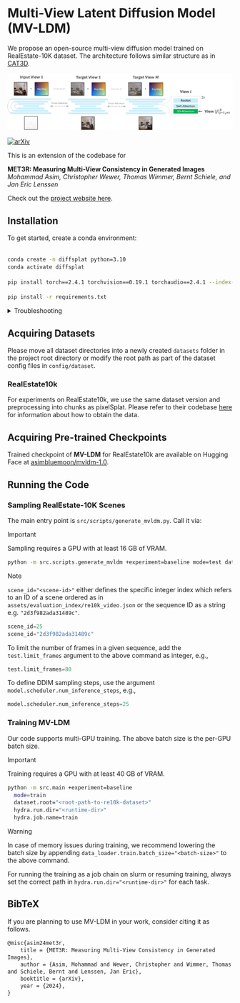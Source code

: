 # Multi-View Latent Diffusion Model (MV-LDM)

We propose an open-source multi-view diffusion model trained on RealEstate-10K dataset. The architecture follows similar structure as in [CAT3D](https://cat3d.github.io/).

![Alt text](assets/arch/mvldm_arch.png)

[![arXiv](https://img.shields.io/badge/arXiv-2403.16292-b31b1b.svg)](https://arxiv.org/abs/2403.16292)

This is an extension of the codebase for 

**MET3R: Measuring Multi-View Consistency in Generated Images** \
*Mohammad Asim, Christopher Wewer, Thomas Wimmer, Bernt Schiele, and Jan Eric Lenssen*

Check out the [project website here](https://geometric-rl.mpi-inf.mpg.de/met3r/).


## Installation

To get started, create a conda environment:

```bash

conda create -n diffsplat python=3.10
conda activate diffsplat

pip install torch==2.4.1 torchvision==0.19.1 torchaudio==2.4.1 --index-url https://download.pytorch.org/whl/cu118

pip install -r requirements.txt

```


<details>
<summary>Troubleshooting</summary>
<br>

If you face unrealistic CUDA out of memory issues (probably because of different GPU architectures during kernel compilation and training), try deinstalling the rasterizer and installing it with specified architectures:
```bash
pip uninstall diff-gaussian-rasterization
TORCH_CUDA_ARCH_LIST="6.0 7.0 7.5 8.0 8.6+PTX" pip install git+https://github.com/Chrixtar/latent-gaussian-rasterization
```
</details>

## Acquiring Datasets
Please move all dataset directories into a newly created `datasets` folder in the project root directory or modify the root path as part of the dataset config files in `config/dataset`.

### RealEstate10k
For experiments on RealEstate10k, we use the same dataset version and preprocessing into chunks as pixelSplat. Please refer to their codebase [here](https://github.com/dcharatan/pixelsplat#acquiring-datasets) for information about how to obtain the data.

## Acquiring Pre-trained Checkpoints

Trained checkpoint of **MV-LDM** for RealEstate10k are available on Hugging Face at [asimbluemoon/mvldm-1.0](https://huggingface.co/asimbluemoon/mvldm-1.0/tree/main).

## Running the Code

### Sampling RealEstate-10K Scenes

The main entry point is `src/scripts/generate_mvldm.py`. Call it via:

> [!IMPORTANT] 
> Sampling requires a GPU with at least 16 GB of VRAM.

```bash
python -m src.scripts.generate_mvldm +experiment=baseline mode=test dataset.root="<root-path-to-re10k-dataset>" scene_id="<scene-id>" checkpointing.load="<path-to-checkpoint>" dataset/view_sampler=evaluation dataset.view_sampler.index_path=assets/evaluation_index/re10k_video.json test.sampling_mode=anchored test.num_anchors_views=4 test.output_dir=./outputs/mvldm 
```

> [!NOTE]
> ```scene_id="<scene-id>"``` either defines the specific integer index which refers to an ID of a scene ordered as in ```assets/evaluation_index/re10k_video.json``` or the sequence ID as a string e.g. ```"2d3f982ada31489c"```.
> ```python
> scene_id=25
> scene_id="2d3f982ada31489c"
> ```
> To limit the number of frames in a given sequence, add the ```test.limit_frames``` argument to the above command as integer, e.g.,
> ```python
> test.limit_frames=80
> ```
> To define DDIM sampling steps, use the argument ```model.scheduler.num_inference_steps```, e.g.,
> ```python
> model.scheduler.num_inference_steps=25
> ```
### Training MV-LDM
Our code supports multi-GPU training. The above batch size is the per-GPU batch size.

> [!IMPORTANT] 
> Training requires a GPU with at least 40 GB of VRAM.


```bash
python -m src.main +experiment=baseline
  mode=train
  dataset.root="<root-path-to-re10k-dataset>"
  hydra.run.dir="<runtime-dir>"
  hydra.job.name=train
```
> [!WARNING] 
> In case of memory issues during training, we recommend lowering the batch size by appending ```data_loader.train.batch_size="<batch-size>"``` to the above command. 

For running the training as a job chain on slurm or resuming training, always set the correct path in ```hydra.run.dir="<runtime-dir>"``` for each task.


## BibTeX
If you are planning to use MV-LDM in your work, consider citing it as follows.
<section class="section" id="BibTeX">
  <div class="container is-max-desktop content">
    <pre><code>@misc{asim24met3r,
    title = {MET3R: Measuring Multi-View Consistency in Generated Images},
    author = {Asim, Mohammad and Wewer, Christopher and Wimmer, Thomas and Schiele, Bernt and Lenssen, Jan Eric},
    booktitle = {arXiv},
    year = {2024},
}</code></pre>
  </div>
</section>


